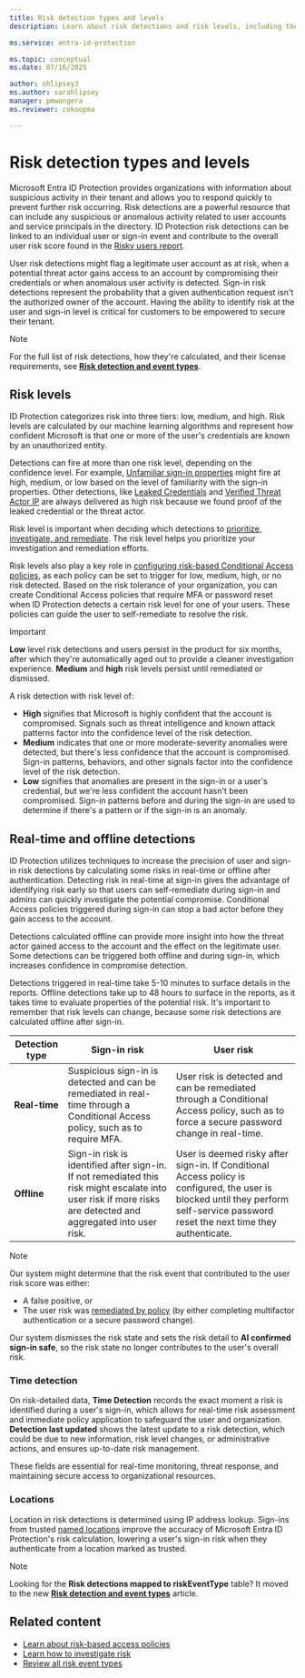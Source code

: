 ```yaml
---
title: Risk detection types and levels
description: Learn about risk detections and risk levels, including the difference between real-time and offline detections. 

ms.service: entra-id-protection

ms.topic: conceptual
ms.date: 07/16/2025

author: shlipsey3
ms.author: sarahlipsey
manager: pmwongera 
ms.reviewer: cokoopma

---
```


# Risk detection types and levels

Microsoft Entra ID Protection provides organizations with information about suspicious activity in their tenant and allows you to respond quickly to prevent further risk occurring. Risk detections are a powerful resource that can include any suspicious or anomalous activity related to user accounts and service principals in the directory. ID Protection risk detections can be linked to an individual user or sign-in event and contribute to the overall user risk score found in the [Risky users report](concept-risk-reports.md). 

User risk detections might flag a legitimate user account as at risk, when a potential threat actor gains access to an account by compromising their credentials or when anomalous user activity is detected. Sign-in risk detections represent the probability that a given authentication request isn't the authorized owner of the account. Having the ability to identify risk at the user and sign-in level is critical for customers to be empowered to secure their tenant.

> [!NOTE]
> For the full list of risk detections, how they're calculated, and their license requirements, see [**Risk detection and event types**](concept-identity-protection-risks.md).

## Risk levels

ID Protection categorizes risk into three tiers: low, medium, and high. Risk levels are calculated by our machine learning algorithms and represent how confident Microsoft is that one or more of the user's credentials are known by an unauthorized entity.

Detections can fire at more than one risk level, depending on the confidence level. For example, [Unfamiliar sign-in properties](concept-identity-protection-risks.md#unfamiliar-sign-in-properties) might fire at high, medium, or low based on the level of familiarity with the sign-in properties. Other detections, like [Leaked Credentials](concept-identity-protection-risks.md#leaked-credentials) and [Verified Threat Actor IP](concept-identity-protection-risks.md#verified-threat-actor-ip) are always delivered as high risk because we found proof of the leaked credential or the threat actor.

Risk level is important when deciding which detections to [prioritize, investigate, and remediate](howto-identity-protection-investigate-risk.md#investigation-and-risk-remediation-framework). The risk level helps you prioritize your investigation and remediation efforts.

Risk levels also play a key role in [configuring risk-based Conditional Access policies](howto-identity-protection-configure-risk-policies.md#choosing-acceptable-risk-levels), as each policy can be set to trigger for low, medium, high, or no risk detected. Based on the risk tolerance of your organization, you can create Conditional Access policies that require MFA or password reset when ID Protection detects a certain risk level for one of your users. These policies can guide the user to self-remediate to resolve the risk.

> [!IMPORTANT] 
> **Low** level risk detections and users persist in the product for six months, after which they're automatically aged out to provide a cleaner investigation experience. **Medium** and **high** risk levels persist until remediated or dismissed.

A risk detection with risk level of:

- **High** signifies that Microsoft is highly confident that the account is compromised. Signals such as threat intelligence and known attack patterns factor into the confidence level of the risk detection.
- **Medium** indicates that one or more moderate-severity anomalies were detected, but there's less confidence that the account is compromised. Sign-in patterns, behaviors, and other signals factor into the confidence level of the risk detection.
- **Low** signifies that anomalies are present in the sign-in or a user's credential, but we're less confident the account hasn't been compromised. Sign-in patterns before and during the sign-in are used to determine if there's a pattern or if the sign-in is an anomaly.

## Real-time and offline detections

ID Protection utilizes techniques to increase the precision of user and sign-in risk detections by calculating some risks in real-time or offline after authentication. Detecting risk in real-time at sign-in gives the advantage of identifying risk early so that users can self-remediate during sign-in and admins can quickly investigate the potential compromise. Conditional Access policies triggered during sign-in can stop a bad actor before they gain access to the account.

Detections calculated offline can provide more insight into how the threat actor gained access to the account and the effect on the legitimate user. Some detections can be triggered both offline and during sign-in, which increases confidence in compromise detection.

Detections triggered in real-time take 5-10 minutes to surface details in the reports. Offline detections take up to 48 hours to surface in the reports, as it takes time to evaluate properties of the potential risk. It's important to remember that risk levels can change, because some risk detections are calculated offline after sign-in.

| Detection type | Sign-in risk | User risk |
|----------------|--------------|-----------|
| **Real-time**      | Suspicious sign-in is detected and can be remediated in real-time through a Conditional Access policy, such as to require MFA. | User risk is detected and can be remediated through a Conditional Access policy, such as to force a secure password change in real-time. |
| **Offline**        | Sign-in risk is identified after sign-in. If not remediated this risk might escalate into user risk if more risks are detected and aggregated into user risk. | User is deemed risky after sign-in. If Conditional Access policy is configured, the user is blocked until they perform self-service password reset the next time they authenticate. |

> [!NOTE]
> Our system might determine that the risk event that contributed to the user risk score was either: 
> 
> - A false positive, or
> - The user risk was [remediated by policy](howto-identity-protection-remediate-unblock.md) (by either completing multifactor authentication or a secure password change).
> 
> Our system dismisses the risk state and sets the risk detail to **AI confirmed sign-in safe**, so the risk state no longer contributes to the user's overall risk.

### Time detection

On risk-detailed data, **Time Detection** records the exact moment a risk is identified during a user's sign-in, which allows for real-time risk assessment and immediate policy application to safeguard the user and organization. **Detection last updated** shows the latest update to a risk detection, which could be due to new information, risk level changes, or administrative actions, and ensures up-to-date risk management.

These fields are essential for real-time monitoring, threat response, and maintaining secure access to organizational resources.

### Locations 

Location in risk detections is determined using IP address lookup. Sign-ins from trusted [named locations](../identity/conditional-access/location-condition.md#trusted-locations) improve the accuracy of Microsoft Entra ID Protection's risk calculation, lowering a user's sign-in risk when they authenticate from a location marked as trusted.

> [!NOTE]
> Looking for the **Risk detections mapped to riskEventType** table? It moved to the new [**Risk detection and event types**](concept-identity-protection-risks.md) article.

## Related content

- [Learn about risk-based access policies](concept-identity-protection-policies.md)
- [Learn how to investigate risk](howto-identity-protection-investigate-risk.md)
- [Review all risk event types](concept-identity-protection-risks.md)